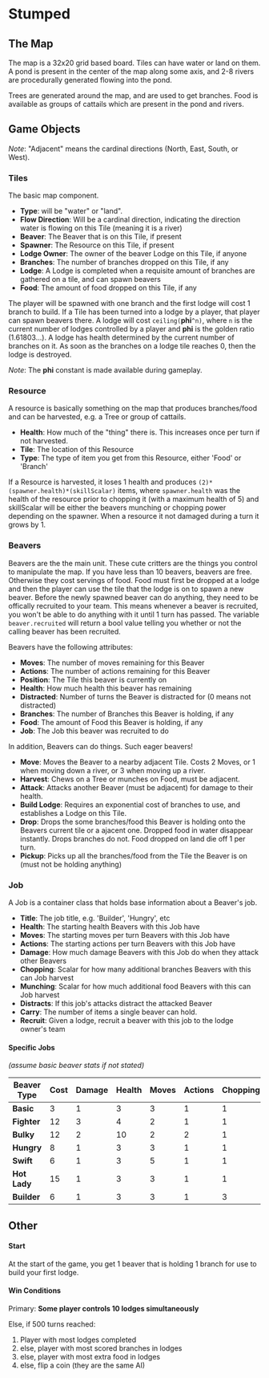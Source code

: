# Stumped

## The Map

The map is a 32x20 grid based board. Tiles can have water or land on them. A pond is present in the center of the map along some axis, and 2-8 rivers are procedurally generated flowing into the pond.

Trees are generated around the map, and are used to get branches. Food is available as groups of cattails which are present in the pond and rivers.

## Game Objects

_Note_: "Adjacent" means the cardinal directions (North, East, South, or West).

### Tiles

The basic map component.

* **Type**: will be "water" or "land".
* **Flow Direction**: Will be a cardinal direction, indicating the direction water is flowing on this Tile (meaning it is a river)
* **Beaver**: The Beaver that is on this Tile, if present
* **Spawner**: The Resource on this Tile, if present
* **Lodge Owner**: The owner of the beaver Lodge on this Tile, if anyone
* **Branches**: The number of branches dropped on this Tile, if any
* **Lodge**: A Lodge is completed when a requisite amount of branches are gathered on a tile, and can spawn beavers
* **Food**: The amount of food dropped on this Tile, if any

The player will be spawned with one branch and the first lodge will cost 1 branch to build. If a Tile has been turned into a lodge by a player, that player can spawn beavers there. A lodge will cost `ceiling(`**phi**`^n)`, where `n` is the current number of lodges controlled by a player and **phi** is the golden ratio (1.61803...). A lodge has health determined by the current number of branches on it. As soon as the branches on a lodge tile reaches 0, then the lodge is destroyed.

_Note_: The **phi** constant is made available during gameplay.

### Resource

A resource is basically something on the map that produces branches/food and can be harvested, e.g. a Tree or group of cattails.

* **Health**: How much of the "thing" there is. This increases once per turn if not harvested.
* **Tile**: The location of this Resource
* **Type**: The type of item you get from this Resource, either 'Food' or 'Branch'

If a Resource is harvested, it loses 1 health and produces `(2)*(spawner.health)*(skillScalar)` items, where `spawner.health` was the health of the resource prior to chopping it (with a maximum health of 5) and skillScalar will be either the beavers munching or chopping power depending on the spawner. When a resource it not damaged during a turn it grows by 1.

### Beavers

Beavers are the the main unit. These cute critters are the things you control to manipulate the map. If you have less than 10 beavers, beavers are free. Otherwise they cost servings of food. Food must first be dropped at a lodge and then the player can use the tile that the lodge is on to spawn a new beaver. Before the newly spawned beaver can do anything, they need to be offically recruited to your team. This means whenever a beaver is recruited, you won't be able to do anything with it until 1 turn has passed. The variable `beaver.recruited` will return a bool value telling you whether or not the calling beaver has been recruited.

Beavers have the following attributes:

* **Moves**: The number of moves remaining for this Beaver
* **Actions**: The number of actions remaining for this Beaver
* **Position**: The Tile this beaver is currently on
* **Health**: How much health this beaver has remaining
* **Distracted**: Number of turns the Beaver is distracted for (0 means not distracted)
* **Branches**: The number of Branches this Beaver is holding, if any
* **Food**: The amount of Food this Beaver is holding, if any
* **Job**: The Job this beaver was recruited to do

In addition, Beavers can do things. Such eager beavers!

* **Move**: Moves the Beaver to a nearby adjacent Tile. Costs 2 Moves, or 1 when moving down a river, or 3 when moving up a river.
* **Harvest**: Chews on a Tree or munches on Food, must be adjacent.
* **Attack**: Attacks another Beaver (must be adjacent) for damage to their health.
* **Build Lodge**: Requires an exponential cost of branches to use, and establishes a Lodge on this Tile.
* **Drop**: Drops the some branches/food this Beaver is holding onto the Beavers current tile or a ajacent one. Dropped food in water disappear instantly. Drops branches do not. Food dropped on land die off 1 per turn.
* **Pickup**: Picks up all the branches/food from the Tile the Beaver is on (must not be holding anything)

### Job

A Job is a container class that holds base information about a Beaver's job.

* **Title**: The job title, e.g. 'Builder', 'Hungry', etc
* **Health**: The starting health Beavers with this Job have
* **Moves**: The starting moves per turn Beavers with this Job have
* **Actions**: The starting actions per turn Beavers with this Job have
* **Damage**: How much damage Beavers with this Job do when they attack other Beavers
* **Chopping**: Scalar for how many additional branches Beavers with this can Job harvest
* **Munching**: Scalar for how much additional food Beavers with this can Job harvest
* **Distracts**: If this job's attacks distract the attacked Beaver
* **Carry**: The number of items a single beaver can hold.
* **Recruit**: Given a lodge, recruit a beaver with this job to the lodge owner's team

#### Specific Jobs

_(assume basic beaver stats if not stated)_

| Beaver Type | Cost | Damage | Health | Moves | Actions | Chopping | Munching | Distraction (duration) | Carry Capacity |
| --- | --- | --- | --- | --- | --- | --- | --- | --- | --- |
| **Basic** | 3 | 1 | 3 | 3 | 1 | 1 | 1 | 0 | 3 |
| **Fighter** | 12 | 3 | 4 | 2 | 1 | 1 | 1 | 0 | 6 |
| **Bulky** | 12 | 2 | 10 | 2 | 2 | 1 | 1 | 0 | 2 |
| **Hungry** | 8 | 1 | 3 | 3 | 1 | 1 | 3 | 2 | 15 |
| **Swift** | 6 | 1 | 3 | 5 | 1 | 1 | 2 | 0 | 2 |
| **Hot Lady** | 15 | 1 | 3 | 3 | 1 | 1 | 1 | 3 | 1 |
| **Builder** | 6 | 1 | 3 | 3 | 1 | 3 | 1 | 0 | 3 |

## Other

#### Start
At the start of the game, you get 1 beaver that is holding 1 branch for use to build your first lodge.

#### Win Conditions

Primary: **Some player controls 10 lodges simultaneously**

Else, if 500 turns reached:

1. Player with most lodges completed
2. else, player with most scored branches in lodges
4. else, player with most extra food in lodges
5. else, flip a coin (they are the same AI)
